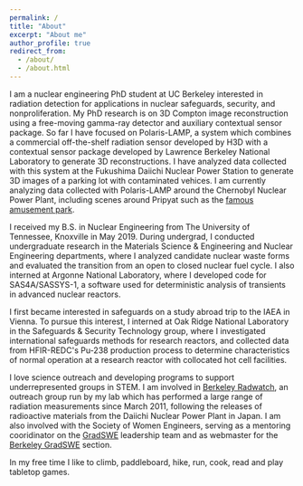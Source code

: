 ```yaml
---
permalink: /
title: "About"
excerpt: "About me"
author_profile: true
redirect_from: 
  - /about/
  - /about.html
---
```


I am a nuclear engineering PhD student at UC Berkeley interested in radiation detection for applications in nuclear safeguards, security, and nonproliferation. My PhD research is on 3D Compton image reconstruction using a free-moving gamma-ray detector and auxiliary contextual sensor package. So far I have focused on Polaris-LAMP, a system which combines a commercial off-the-shelf radiation sensor developed by H3D with a contextual sensor package developed by Lawrence Berkeley National Laboratory to generate 3D reconstructions. I have analyzed data collected with this system at the Fukushima Daiichi Nuclear Power Station to generate 3D images of a parking lot with contaminated vehices. I am currently analyzing data collected with Polaris-LAMP around the Chernobyl Nuclear Power Plant, including scenes around Pripyat such as the [famous amusement park](https://en.wikipedia.org/wiki/Pripyat_amusement_park). 

I received my B.S. in Nuclear Engineering from The University of Tennessee, Knoxville in May 2019. During undergrad, I conducted undergraduate research in the Materials Science & Engineering and Nuclear Engineering departments, where I analyzed candidate nuclear waste forms and evaluated the transition from an open to closed nuclear fuel cycle. I also interned at Argonne National Laboratory, where I developed code for SAS4A/SASSYS-1, a software used for deterministic analysis of transients in advanced nuclear reactors. 

I first became interested in safeguards on a study abroad trip to the IAEA in Vienna. To pursue this interest, I interned at Oak Ridge National Laboratory in the Safeguards & Security Technology group, where I investigated international safeguards methods for research reactors, and collected data from HFIR-REDC's Pu-238 production process to determine characteristics of normal operation at a research reactor with collocated hot cell facilities. 

I love science outreach and developing programs to support underrepresented groups in STEM. I am involved in [Berkeley Radwatch](https://radwatch.berkeley.edu/), an outreach group run by my lab which has performed a large range of radiation measurements since March 2011, following the releases of radioactive materials from the Daiichi Nuclear Power Plant in Japan. I am also involved with the Society of Women Engineers, serving as a mentoring cooridinator on the [GradSWE](http://gradswe.swe.org/) leadership team and as webmaster for the [Berkeley GradSWE](https://gwe.berkeley.edu/) section. 

In my free time I like to climb, paddleboard, hike, run, cook, read and play tabletop games. 
